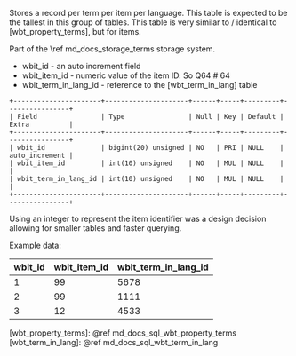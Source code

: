 Stores a record per term per item per language.
This table is expected to be the tallest in this group of tables.
This table is very similar to / identical to [wbt_property_terms], but for items.

Part of the \ref md_docs_storage_terms storage system.

-   wbit_id - an auto increment field
-   wbit_item_id - numeric value of the item ID. So Q64 # 64
-   wbit_term_in_lang_id - reference to the [wbt_term_in_lang] table

```
+----------------------+---------------------+------+-----+---------+----------------+
| Field                | Type                | Null | Key | Default | Extra          |
+----------------------+---------------------+------+-----+---------+----------------+
| wbit_id              | bigint(20) unsigned | NO   | PRI | NULL    | auto_increment |
| wbit_item_id         | int(10) unsigned    | NO   | MUL | NULL    |                |
| wbit_term_in_lang_id | int(10) unsigned    | NO   | MUL | NULL    |                |
+----------------------+---------------------+------+-----+---------+----------------+
```

Using an integer to represent the item identifier was a design decision allowing for smaller tables and faster querying.

Example data:

| wbit_id  | wbit_item_id  | wbit_term_in_lang_id  |
| -------- | ------------- | --------------------- |
| 1        | 99            | 5678                  |
| 2        | 99            | 1111                  |
| 3        | 12            | 4533                  |

[wbt_property_terms]: @ref md_docs_sql_wbt_property_terms
[wbt_term_in_lang]: @ref md_docs_sql_wbt_term_in_lang
